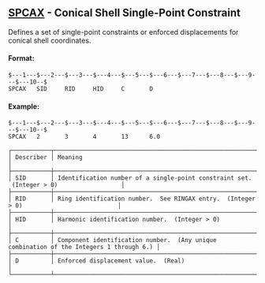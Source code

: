 ## [SPCAX](https://nexus.hexagon.com/documentationcenter/bundle/MSC_Nastran_2022.4/page/Nastran_Combined_Book/qrg/bulkqrs/TOC.SPCAX.xhtml) - Conical Shell Single-Point Constraint

Defines a set of single-point constraints or enforced displacements for conical shell coordinates.

#### Format:

```nastran
$---1---$---2---$---3---$---4---$---5---$---6---$---7---$---8---$---9---$---10--$
SPCAX   SID     RID     HID     C       D                                       
```

#### Example:

```nastran
$---1---$---2---$---3---$---4---$---5---$---6---$---7---$---8---$---9---$---10--$
SPCAX   2       3       4       13      6.0                                     
```

```text
┌───────────┬─────────────────────────────────────────────────────────────────────────────────────────┐
│ Describer │ Meaning                                                                                 │
├───────────┼─────────────────────────────────────────────────────────────────────────────────────────┤
│ SID       │ Identification number of a single-point constraint set.  (Integer > 0)                  │
├───────────┼─────────────────────────────────────────────────────────────────────────────────────────┤
│ RID       │ Ring identification number.  See RINGAX entry.  (Integer > 0)                           │
├───────────┼─────────────────────────────────────────────────────────────────────────────────────────┤
│ HID       │ Harmonic identification number.  (Integer > 0)                                          │
├───────────┼─────────────────────────────────────────────────────────────────────────────────────────┤
│ C         │ Component identification number.  (Any unique combination of the Integers 1 through 6.) │
├───────────┼─────────────────────────────────────────────────────────────────────────────────────────┤
│ D         │ Enforced displacement value.  (Real)                                                    │
└───────────┴─────────────────────────────────────────────────────────────────────────────────────────┘
```

